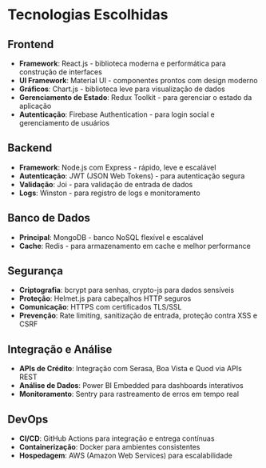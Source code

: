 # Tecnologias Escolhidas

## Frontend
- **Framework**: React.js - biblioteca moderna e performática para construção de interfaces
- **UI Framework**: Material UI - componentes prontos com design moderno
- **Gráficos**: Chart.js - biblioteca leve para visualização de dados
- **Gerenciamento de Estado**: Redux Toolkit - para gerenciar o estado da aplicação
- **Autenticação**: Firebase Authentication - para login social e gerenciamento de usuários

## Backend
- **Framework**: Node.js com Express - rápido, leve e escalável
- **Autenticação**: JWT (JSON Web Tokens) - para autenticação segura
- **Validação**: Joi - para validação de entrada de dados
- **Logs**: Winston - para registro de logs e monitoramento

## Banco de Dados
- **Principal**: MongoDB - banco NoSQL flexível e escalável
- **Cache**: Redis - para armazenamento em cache e melhor performance

## Segurança
- **Criptografia**: bcrypt para senhas, crypto-js para dados sensíveis
- **Proteção**: Helmet.js para cabeçalhos HTTP seguros
- **Comunicação**: HTTPS com certificados TLS/SSL
- **Prevenção**: Rate limiting, sanitização de entrada, proteção contra XSS e CSRF

## Integração e Análise
- **APIs de Crédito**: Integração com Serasa, Boa Vista e Quod via APIs REST
- **Análise de Dados**: Power BI Embedded para dashboards interativos
- **Monitoramento**: Sentry para rastreamento de erros em tempo real

## DevOps
- **CI/CD**: GitHub Actions para integração e entrega contínuas
- **Containerização**: Docker para ambientes consistentes
- **Hospedagem**: AWS (Amazon Web Services) para escalabilidade